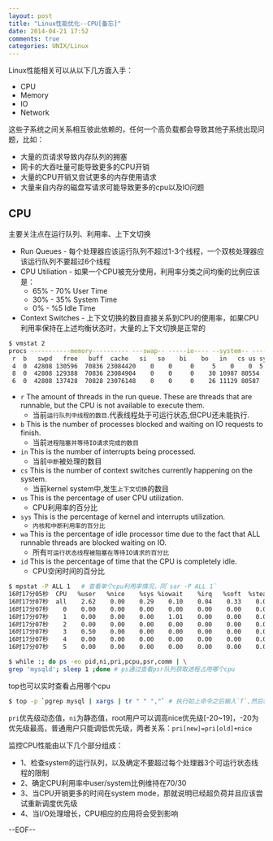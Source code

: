 ```yaml
---
layout: post
title: "Linux性能优化--CPU[备忘]"
date: 2014-04-21 17:52
comments: true
categories: UNIX/Linux
---
```


Linux性能相关可以从以下几方面入手： 

* CPU
* Memory
* IO
* Network

<!--more-->

这些子系统之间关系相互彼此依赖的，任何一个高负载都会导致其他子系统出现问题，比如：

* 大量的页请求导致内存队列的拥塞
* 网卡的大吞吐量可能导致更多的CPU开销
* 大量的CPU开销又尝试更多的内存使用请求
* 大量来自内存的磁盘写请求可能导致更多的cpu以及IO问题

## CPU

主要关注点在运行队列、利用率、上下文切换

* Run Queues - 每个处理器应该运行队列不超过1-3个线程，一个双核处理器应该运行队列不要超过6个线程
* CPU Utiliation - 如果一个CPU被充分使用，利用率分类之间均衡的比例应该是：
    * 65% - 70% User Time
    * 30% - 35% System Time
    * 0% - %5 Idle Time
* Context Switches - 上下文切换的数目直接关系到CPU的使用率，如果CPU利用率保持在上述均衡状态时，大量的上下文切换是正常的

``` bash
$ vmstat 2
procs -----------memory---------- ---swap-- -----io---- --system-- -----cpu------
 r  b   swpd   free   buff  cache   si   so    bi    bo   in   cs us sy id wa st
 4  0  42808 130596  70836 23084420    0    0     0     5    0    0  5  2 93  0  0
 8  0  42808 129388  70836 23084904    0    0     0    30 10987 80554  9  3 88  0  0
 6  0  42808 137428  70828 23076148    0    0     0    26 11129 80587  9  3 88  0  0
```

* `r` The amount of threads in the run queue. These are threads that are runnable, but the CPU is not available to execute them.
    * 当前`运行队列中线程的数目`.代表线程处于可运行状态,但CPU还未能执行.
* `b` This is the number of processes blocked and waiting on IO requests to finish.
    * 当前`进程阻塞并等待IO请求完成的数目`
* `in` This is the number of interrupts being processed.
    * 当前`中断`被处理的数目
* `cs` This is the number of context switches currently happening on the system.
    * 当前kernel system中,发生`上下文切换`的数目
* `us` This is the percentage of user CPU utilization.
    * CPU利用率的百分比
* `sys` This is the percentage of kernel and interrupts utilization.
    * `内核和中断利用率的百分比`
* `wa` This is the percentage of idle processor time due to the fact that ALL runnable threads are blocked waiting on IO.
    * 所有`可运行状态线程被阻塞在等待IO请求的百分比`
* `id` This is the percentage of time that the CPU is completely idle.
    * CPU空闲时间的百分比

``` bash
$ mpstat -P ALL 1   # 查看单个cpu利用率情况，同`sar -P ALL 1`
16时17分05秒  CPU   %user   %nice    %sys %iowait    %irq   %soft  %steal   %idle    intr/s
16时17分07秒  all    2.62    0.00    0.29    0.10    0.04    0.33    0.00   96.61  11159.00
16时17分07秒    0    0.00    0.00    0.00    0.00    0.00    0.00    0.00  100.00   1000.50
16时17分07秒    1    0.00    0.00    0.00    1.01    0.00    0.00    0.00   98.99     26.00
16时17分07秒    2    0.00    0.00    0.00    0.00    0.00    0.00    0.00  100.00      0.00
16时17分07秒    3    0.50    0.00    0.00    0.00    0.00    0.00    0.00   99.50      0.00
16时17分07秒    4    0.00    0.00    0.00    0.00    0.00    0.00    0.00  100.00      0.00
16时17分07秒    5    0.00    0.00    0.00    0.00    0.00    0.00    0.00  100.00      0.00
```

``` bash
$ while :; do ps -eo pid,ni,pri,pcpu,psr,comm | \
grep 'mysqld'; sleep 1 ;done # ps通过查看psr队列获取进程占用哪个cpu
```

top也可以实时查看占用哪个cpu
``` bash
$ top -p `pgrep mysql | xargs | tr " " ","` # 执行如上命令之后输入`f`,然后输入`j`回车即可
```

`pri`优先级动态值，`ni`为静态值，root用户可以调高nice优先级[-20~19]，-20为优先级最高，普通用户只能调低优先级，两者关系：`pri[new]=pri[old]+nice`

监控CPU性能由以下几个部分组成：

*   1、检查system的运行队列，以及确定不要超过每个处理器3个可运行状态线程的限制
*   2、确定CPU利用率中user/system比例维持在70/30
*   3、当CPU开销更多的时间在system mode，那就说明已经超负荷并且应该尝试重新调度优先级
*   4、当I/O处理增长，CPU相应的应用将会受到影响

--EOF--